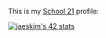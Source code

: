 This is my [School 21](https://21-school.ru/ "School21 Homepage") profile:

[![jaeskim's 42 stats](https://badge42.herokuapp.com/api/stats/zdawnsta)](https://github.com/JaeSeoKim/badge42)
